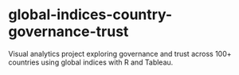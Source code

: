 # global-indices-country-governance-trust
Visual analytics project exploring governance and trust across 100+ countries using global indices with R and Tableau.
